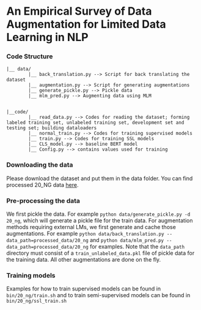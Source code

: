 # An Empirical Survey of Data Augmentation for Limited Data Learning in NLP


### Code Structure
```
|__ data/
        |__ back_translation.py --> Script for back translating the dataset
        |__ augmentation.py --> Script for generating augmentations
        |__ generate_pickle.py --> Pickle data 
        |__ mlm_pred.py --> Augmenting data using MLM 


|__code/
        |__ read_data.py --> Codes for reading the dataset; forming labeled training set, unlabeled training set, development set and testing set; building dataloaders
        |__ normal_train.py --> Codes for training supervised models 
        |__ train.py --> Codes for training SSL models 
        |__ CLS_model.py --> baseline BERT model 
        |__ Config.py --> contains values used for training 
```

### Downloading the data
Please download the dataset and put them in the data folder. You can find processed 20_NG data [here](https://drive.google.com/file/d/1hBbtkLRrHo5b_5APEKSDUD9az6YJ2yhM/view?usp=sharing).

### Pre-processing the data

We first pickle the data. For example `python data/generate_pickle.py -d 20_ng`, which will generate a pickle file for the train data. For augmentation methods requiring external LMs, we first generate and cache those augmentations. For example `python data/back_translation.py --data_path=processed_data/20_ng` and `python data/mlm_pred.py --data_path=processed_data/20_ng` for examples. Note that the `data_path` directory must consist of a `train_unlabeled_data.pkl` file of pickle data for the training data. All other augmentations are done on the fly. 


### Training models
Examples for how to train supervised models can be found in `bin/20_ng/train.sh` and to train semi-supervised models can be found in `bin/20_ng/ssl_train.sh`

